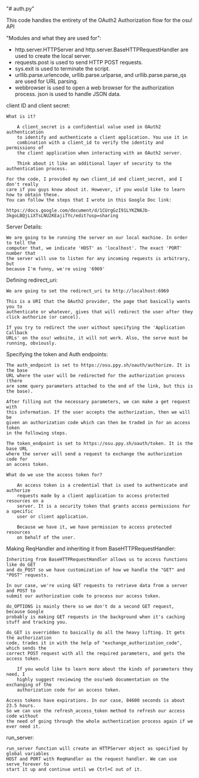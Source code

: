 "# auth.py"

This code handles the entirety of the OAuth2 Authorization flow for the
osu! API

"Modules and what they are used for":
- http.server.HTTPServer and http.server.BaseHTTPRequestHandler are used to create the local server.
- requests.post is used to send HTTP POST requests.
- sys.exit is used to terminate the script.
- urllib.parse.urlencode, urllib.parse.urlparse, and urllib.parse.parse_qs are used for URL parsing.
- webbrowser is used to open a web browser for the authorization process.
json is used to handle JSON data.

client ID and client secret:

    What is it?

        A client_secret is a confidential value used in OAuth2 authentication 
        to identify and authenticate a client application. You use it in 
        combination with a client_id to verify the identity and permissions of 
        the client application when interacting with an OAuth2 server.

        Think about it like an additional layer of security to the authentication process.

    For the code, I provided my own client_id and client_secret, and I don't really 
    care if you guys know about it. However, if you would like to learn how to obtain these. 
    You can follow the steps that I wrote in this Google Doc link:

    https://docs.google.com/document/d/1CUrgGzI91LYKZN6Jb-3kgoLBQjLiXTsLNU2KEajiTYc/edit?usp=sharing


Server Details:

    We are going to be running the server on our local machine. In order to tell the 
    computer that, we indicate 'HOST' as 'localhost'. The exact 'PORT' number that 
    the server will use to listen for any incoming requests is arbitrary, but 
    because I'm funny, we're using '6969'

Defining redirect_uri:

    We are going to set the redirect_uri to http://localhost:6969

    This is a URI that the OAuth2 provider, the page that basically wants you to 
    authenticate or whatever, gives that will redirect the user after they 
    click authorize (or cancel).

    If you try to redirect the user without specifying the 'Application Callback 
    URLs' on the osu! website, it will not work. Also, the serve must be 
    running, obviously.

Specifying the token and Auth endpoints:

    The auth_endpoint is set to https://osu.ppy.sh/oauth/authorize. It is the base 
    URL where the user will be redirected for the authorization process (there 
    are some query parameters attached to the end of the link, but this is the base).

    After filling out the necessary parameters, we can make a get request with 
    this information. If the user accepts the authorization, then we will be 
    given an authorization code which can then be traded in for an access token 
    in the following steps.

    The token_endpoint is set to https://osu.ppy.sh/oauth/token. It is the base URL 
    where the server will send a request to exchange the authorization code for 
    an access token.

    What do we use the access token for?

        An access token is a credential that is used to authenticate and authorize 
        requests made by a client application to access protected resources on a 
        server. It is a security token that grants access permissions for a specific 
        user or client application. 
        
        Because we have it, we have permission to access protected resources 
        on behalf of the user.

Making ReqHandler and inheriting it from BaseHTTPRequestHandler:

    Inheriting from BaseHTTPRequestHandler allows us to access functions like do_GET 
    and do_POST so we have customization of how we handle the "GET" and "POST" requests. 
    
    In our case, we're using GET requests to retrieve data from a server and POST to 
    submit our authorization code to process our access token.

    do_OPTIONS is mainly there so we don't do a second GET request, because Google 
    probably is making GET requests in the background when it's caching stuff and tracking you.

    do_GET is overridden to basically do all the heavy lifting. It gets the authorization 
    code, trades it in with the help of "exchange_authorization_code", which sends the 
    correct POST request with all the required parameters, and gets the access token.

        If you would like to learn more about the kinds of parameters they need, I 
        highly suggest reviewing the osu!web documentation on the exchanging of the 
        authorization code for an access token.
    
    Access tokens have expirations. In our case, 84600 seconds is about 23.5 hours. 
    So we can use the refresh_access_token method to refresh our access code without 
    the need of going through the whole authentication process again if we ever need it.

run_server:

    run_server function will create an HTTPServer object as specified by global variables 
    HOST and PORT with ReqHandler as the request handler. We can use serve_forever to 
    start it up and continue until we Ctrl+C out of it.